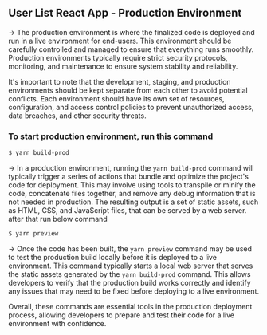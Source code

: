 ## User List React App - Production Environment

→ The production environment is where the finalized code is deployed and run in a live environment for end-users. This environment should be carefully controlled and managed to ensure that everything runs smoothly. Production environments typically require strict security protocols, monitoring, and maintenance to ensure system stability and reliability.

It's important to note that the development, staging, and production environments should be kept separate from each other to avoid potential conflicts. Each environment should have its own set of resources, configuration, and access control policies to prevent unauthorized access, data breaches, and other security threats.

### To start production environment, run this command

```bash
$ yarn build-prod
```

→ In a production environment, running the `yarn build-prod` command will typically trigger a series of actions that bundle and optimize the project's code for deployment. This may involve using tools to transpile or minify the code, concatenate files together, and remove any debug information that is not needed in production. The resulting output is a set of static assets, such as HTML, CSS, and JavaScript files, that can be served by a web server. after that run below command

```bash
$ yarn preview
```

→ Once the code has been built, the `yarn preview` command may be used to test the production build locally before it is deployed to a live environment. This command typically starts a local web server that serves the static assets generated by the `yarn build-prod` command. This allows developers to verify that the production build works correctly and identify any issues that may need to be fixed before deploying to a live environment.

Overall, these commands are essential tools in the production deployment process, allowing developers to prepare and test their code for a live environment with confidence.
